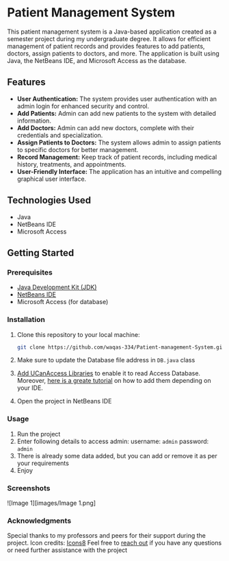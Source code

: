 # Patient Management System

This patient management system is a Java-based application created as a semester project during my undergraduate degree. It allows for efficient management of patient records and provides features to add patients, doctors, assign patients to doctors, and more. The application is built using Java, the NetBeans IDE, and Microsoft Access as the database.

## Features

- **User Authentication:** The system provides user authentication with an admin login for enhanced security and control.
- **Add Patients:** Admin can add new patients to the system with detailed information.
- **Add Doctors:** Admin can add new doctors, complete with their credentials and specialization.
- **Assign Patients to Doctors:** The system allows admin to assign patients to specific doctors for better management.
- **Record Management:** Keep track of patient records, including medical history, treatments, and appointments.
- **User-Friendly Interface:** The application has an intuitive and compelling graphical user interface.

## Technologies Used

- Java
- NetBeans IDE
- Microsoft Access

## Getting Started

### Prerequisites

- [Java Development Kit (JDK)](https://www.oracle.com/java/technologies/javase-downloads.html)
- [NetBeans IDE](https://netbeans.apache.org/download/index.html)
- Microsoft Access (for database)

### Installation

1. Clone this repository to your local machine:

   ```bash
   git clone https://github.com/waqas-334/Patient-management-System.git
2. Make sure to update the Database file address in `DB.java` class
3. [Add UCanAccess Libraries](https://ucanaccess.sourceforge.net/site.html) to enable it to read Access Database.
Moreover, [here is a greate tutorial](https://stackoverflow.com/questions/21955256/manipulating-an-access-database-from-java-without-odbc/21955257#21955257) on how to add them depending on your IDE.
4. Open the project in NetBeans IDE

### Usage
1. Run the project
2. Enter following details to access admin:
    username: `admin`
    password: `admin`
3. There is already some data added, but you can add or remove it as per your requirements
4. Enjoy

### Screenshots
![Image 1][images/Image 1.png]


### Acknowledgments
Special thanks to my professors and peers for their support during the project.
Icon credits: [Icons8](https://icons8.com)
Feel free to [reach out](mailto:waqasyounis334@gmail.com) if you have any questions or need further assistance with the project
